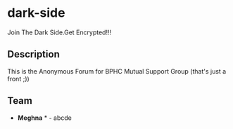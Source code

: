 # dark-side

Join The Dark Side.Get Encrypted!!!

## Description

This is the Anonymous Forum for BPHC Mutual Support Group (that's just a front ;))

## Team
* **Meghna** * - abcde